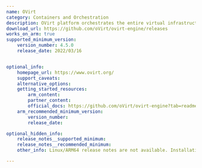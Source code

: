 ```yaml
---
name: OVirt 
category: Containers and Orchestration
description: OVirt platform orchestrates the entire virtual infrastructure, seamlessly integrating virtual machines, hosts, and storage.
download_url: https://github.com/oVirt/ovirt-engine/releases
works_on_arm: true
supported_minimum_version:
    version_number: 4.5.0
    release_date: 2022/03/16


optional_info:
    homepage_url: https://www.ovirt.org/
    support_caveats:
    alternative_options:
    getting_started_resources:
        arm_content:
        partner_content:
        official_docs: https://github.com/oVirt/ovirt-engine?tab=readme-ov-file#build
    arm_recommended_minimum_version:
        version_number:
        release_date:

optional_hidden_info:
    release_notes__supported_minimum:
    release_notes__recommended_minimum:
    other_info: Linux/ARM64 release notes are not available. Installation and Testing were done using released tar files.

---
```


